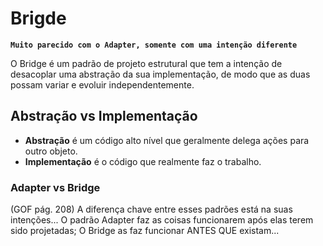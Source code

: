 # Brigde

**`Muito parecido com o Adapter, somente com uma intenção diferente`**

O Bridge é um padrão de projeto estrutural que tem a intenção de desacoplar uma abstração da sua implementação, de modo que as duas possam variar e evoluir independentemente.

## Abstração vs Implementação 

- **Abstração** é um código alto nível que geralmente delega ações para outro objeto.
- **Implementação** é o código que realmente faz o trabalho.

### Adapter vs Bridge

(GOF pág. 208) A diferença chave entre esses padrões está na suas intenções... O padrão Adapter faz as coisas funcionarem após elas terem sido projetadas; O Bridge as faz funcionar ANTES QUE existam... 
